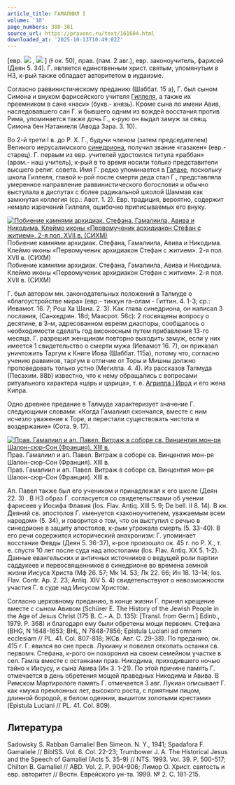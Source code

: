 ```yaml
---
article_title: ГАМАЛИИЛ I
volume: '10'
page_numbers: 380-381
source_url: https://pravenc.ru/text/161604.html
downloaded_at: '2025-10-13T10:49:02Z'
---
```


[евр. ![](https://pravenc.ru/char/2712331/laylmg/image.png) , ![](https://pravenc.ru/char/26062/gamlIx60El/image.png) ] (Ɨ ок. 50), прав. (пам. 2 авг.), евр. законоучитель, фарисей (Деян 5. 34). Г. является единственным христ. святым, упомянутым в НЗ, к-рый также обладает авторитетом в иудаизме.

Согласно раввинистическому преданию (Шаббат. 15 а), Г. был сыном Симона и внуком фарисейского учителя [Гиллеля](https://pravenc.ru/text/Гиллеля.html), а также их преемником в сане «наси» (букв.- князь). Кроме сына по имени Авив, наследовавшего сан Г. и бывшего одним из вождей восстания против Рима, упоминается также дочь Г., к-рую он выдал замуж за свящ. Симона бен Натаниеля (Авода Зара. 3. 10).

Во 2-й трети I в. до Р. Х. Г., будучи членом (затем председателем) Великого иерусалимского [синедриона](https://pravenc.ru/text/синедриона.html), получил звание «газакен» (евр.- старец). Г. первым из евр. учителей удостоился титула «раббан» (арам.- наш учитель), к-рый в то время носили только представители высшего религ. совета. Имя Г. редко упоминается в [Галахе](https://pravenc.ru/text/Галахе.html), поскольку школа Гиллеля, главой к-рой после смерти деда стал Г., представляла умеренное направление раввинистического богословия и обычно выступала в диспутах с более радикальной школой Шаммая как замкнутая коллегия (ср.: Авот. 1. 2). Евр. традиция, вероятно, содержит немало изречений Гиллеля, ошибочно приписываемых его внуку.

[![Побиение камнями архидиак. Стефана, Гамалиила, Авива и Никодима. Клеймо иконы «Первомученик архидиакон Стефан с житием». 2-я пол. XVII в. (СИХМ)](https://pravenc.ru/data/942/466/1234/i200.jpg "Кликните для увеличения картинки")](https://pravenc.ru/data/942/466/1234/i400.jpg)Побиение камнями архидиак. Стефана, Гамалиила, Авива и Никодима. Клеймо иконы «Первомученик архидиакон Стефан с житием». 2-я пол. XVII в. (СИХМ)  
Побиение камнями архидиак. Стефана, Гамалиила, Авива и Никодима. Клеймо иконы «Первомученик архидиакон Стефан с житием». 2-я пол. XVII в. (СИХМ)

Г. был автором мн. законодательных положений в Талмуде о «благоустройстве мира» (евр.- тиккун га-олам - Гиттин. 4. 1-3; ср.: Иевамот. 16. 7; Рош Ха Шана. 2. 3). Как глава синедриона, он написал 3 послания, (Санхедрин. 18d; Маасрот. 56с): 2 посвящены вопросу о десятине, в 3-м, адресованном евреям диаспоры, сообщалось о необходимости сделать год високосным путем прибавления 13-го месяца. Г. разрешил женщинам повторно выходить замуж, если у них имеется 1 свидетельство о смерти мужа (Иевамот 16. 7), он приказал уничтожить Таргум к Книге Иова (Шаббат. 115а), потому что, согласно учению раввинов, таргум в отличие от Торы и Мишны должно проповедовать только устно (Мегилла. 4. 4). Из рассказов Талмуда (Песахим. 88b) известно, что к нему обращались с вопросами ритуального характера «царь и царица», т. е. [Агриппа I Ирод](<https://pravenc.ru/text/Агриппа I Ирод.html>) и его жена Кипра.

Одно древнее предание в Талмуде характеризует значение Г. следующими словами: «Когда Гамалиил скончался, вместе с ним исчезло уважение к Торе, и перестали существовать чистота и воздержание» (Сота. 9. 17).

[![Прав. Гамалиил и ап. Павел. Витраж в соборе св. Винцентия мон-ря Шалон-сюр-Сон (Франция). XIII в.](https://pravenc.ru/data/833/466/1234/i200.jpg "Кликните для увеличения картинки")](https://pravenc.ru/data/833/466/1234/i400.jpg)Прав. Гамалиил и ап. Павел. Витраж в соборе св. Винцентия мон-ря Шалон-сюр-Сон (Франция). XIII в.  
Прав. Гамалиил и ап. Павел. Витраж в соборе св. Винцентия мон-ря Шалон-сюр-Сон (Франция). XIII в.

Ап. Павел также был его учеником и принадлежал к его школе (Деян 22. 3) . В НЗ образ Г. согласуется со свидетельствами об учении фарисеев у Иосифа Флавия (Ios. Flav. Antiq. XIII 5. 9; De bell. II 8. 14). В кн. Деяний св. апостолов Г. именуется «законоучителем, уважаемым всем народом» (5. 34), и говорится о том, что он выступил с речью в синедрионе в защиту апостолов, к-рым угрожала смерть (5. 33-40). В его речи содержится исторический анахронизм: Г. упоминает восстание Февды (Деян 5. 36-37), к-рое произошло ок. 45 г. по Р. Х., т. е. спустя 10 лет после суда над апостолами (Ios. Flav. Antiq. XX 5. 1-2). Данные евангельских и античных источников о ведущей роли партии саддукеев и первосвященников в синедрионе во времена земной жизни Иисуса Христа (Мф 26. 57; Мк 14. 53; Лк 22. 66; Ин 18. 13-14; Ios. Flav. Contr. Ap. 2. 23; Antiq. XIV 5. 
4) свидетельствуют о невозможности участия Г. в суде над Иисусом Христом.

Согласно церковному преданию, в конце жизни Г. принял крещение вместе с сыном Авивом (Schürer Е. The History of the Jewish People in the Age of Jesus Christ (175 B. C.- A. D. 135): [Transl. from Germ.] Edinb., 1979. P. 368) и благодаря ему были обретены мощи первомч. Стефана (BHG, N 1648-1653; BHL, N 7848-7856; Epistula Luciani ad omnem ecclesiam // PL. 41. Col. 807-818; ЖСв. Авг. С. 29-38). По преданию, ок. 415 г. Г. явился во сне пресв. Лукиану и повелел откопать останки св. первомч. Стефана, к-рого он похоронил на своем семейном участке в сел. Гамла вместе с останками прав. Никодима, приходившего ночью тайно к Иисусу, и сына Авива (Ин 3. 1-21). По этой причине память Г. отмечается в день обретения мощей праведных Никодима и Авива. В Римском Мартирологе память Г. отмечается 3 авг. Лукиан описывает Г. как «мужа преклонных лет, высокого роста, с приятным лицом, длинной бородой, в белом одеянии, вышитом золотыми крестами» (Epistula Luciani // PL. 41. Col. 809).

## Литература

Sadowsky S. Rabban Gamaliel Ben Simeon. N. Y., 1941; Spadafora F. Gamaliele // BiblSS. Vol. 6. Col. 22-23; Trumbower J. A. The Historical Jesus and the Speech of Gamaliel (Acts 5. 35-9) // NTS. 1993. Vol. 39. P. 500-517; Chilton B. Gamaliel // ABD. Vol. 2. P. 904-906; Лимор О. Христ. святость и евр. авторитет // Вестн. Еврейского ун-та. 1999. № 2. С. 181-215.
